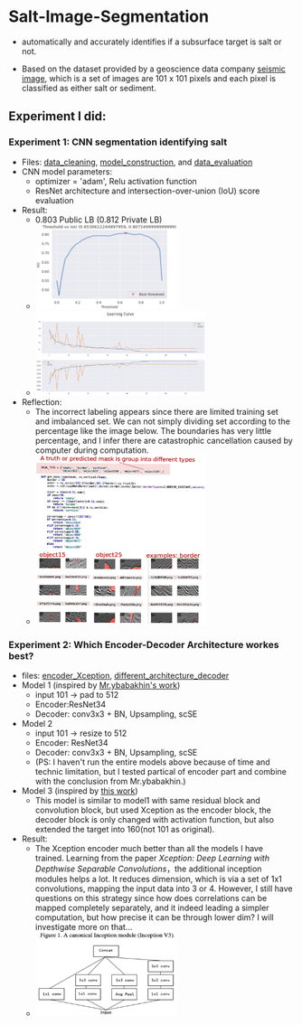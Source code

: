 # Salt-Image-Segmentation
- automatically and accurately identifies if a subsurface target is salt or not.

- Based on the dataset provided by a geoscience data company [seismic image](https://www.kaggle.com/competitions/tgs-salt-identification-challenge/data), 
which is a set of images are 101 x 101 pixels and each pixel is classified as either salt or sediment.

## Experiment I did:
### Experiment 1: CNN segmentation identifying salt 

- Files: [data_cleaning](https://github.com/LiuYuqing14/Salt-Image-Segmentation/blob/main/data_cleaning.py), [model_construction](https://github.com/LiuYuqing14/Salt-Image-Segmentation/blob/main/model_construct.py), and [data_evaluation](https://github.com/LiuYuqing14/Salt-Image-Segmentation/blob/main/model_evaluation.py)
- CNN model parameters:
  - optimizer = 'adam', Relu activation function
  - ResNet architecture and intersection-over-union (IoU) score evaluation
- Result:
  - 0.803 Public LB (0.812 Private LB)
  - <img alt="threshold" height="150" src="output_image/best%20thereshold.png" width="250"/>
  - <img alt="learing rate" height="150" src="output_image/learning%20rate.png" width="300"/>
- Reflection:
  - The incorrect labeling appears since there are limited training set and imbalanced set. We can not simply dividing set according to the percentage like the image below. The boundaries has very little percentage, and I infer there are catastrophic cancellation caused by computer during computation.
  - <img alt="reflect" height="300" src="output_image/reflect.jpg" width="300"/>
  
### Experiment 2: Which Encoder-Decoder Architecture workes best?

- files: [encoder_Xception](https://github.com/LiuYuqing14/Salt-Image-Segmentation/blob/main/encoder_Xception.py), [different_architecture_decoder](https://github.com/LiuYuqing14/Salt-Image-Segmentation/blob/main/reordering_decoder.py)
- Model 1 (inspired by [Mr.ybabakhin's work](https://github.com/ybabakhin/kaggle_salt_bes_phalanx/tree/master))
  - input 101 -> pad to 512
  - Encoder:ResNet34
  - Decoder: conv3x3 + BN, Upsampling, scSE
- Model 2
  - input 101 -> resize to 512
  - Encoder: ResNet34
  - Decoder: conv3x3 + BN, Upsampling, scSE
  - (PS: I haven't run the entire models above because of time and technic limitation, but I tested partical of encoder part and combine with the conclusion from Mr.ybabakhin.)
- Model 3 (inspired by [this work](https://www.kaggle.com/code/meaninglesslives/getting-0-87-on-private-lb-using-kaggle-kernel/notebook))
  - This model is similar to model1 with same residual block and convolution block, but used Xception as the encoder block, the decoder block is only changed with activation function, but also extended the target into 160(not 101 as original).
- Result:
  - The Xception encoder much better than all the models I have trained. Learning from the paper *Xception: Deep Learning with Depthwise Separable Convolutions*，the additional inception modules helps a lot. It reduces dimension, which is via a set of 1x1 convolutions, mapping the input data into 3 or 4. However, I still have questions on this strategy since how does correlations can be mapped completely separately, and it indeed leading a simpler computation, but how precise it can be through lower dim? I will investigate more on that...
  - <img alt="Xception" height="150" src="output_image/Xception.png" width="250"/>
